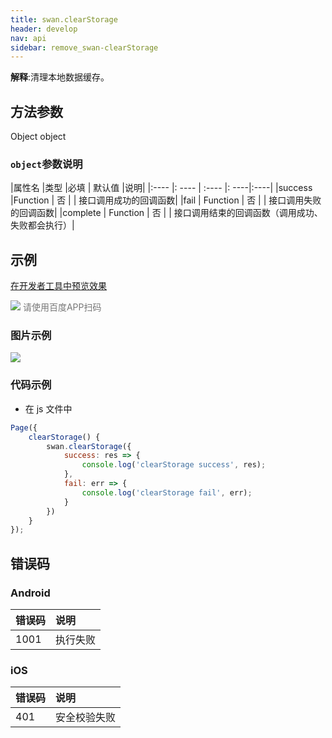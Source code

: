 ```yaml
---
title: swan.clearStorage
header: develop
nav: api
sidebar: remove_swan-clearStorage
---
```




**解释**:清理本地数据缓存。  

 
## 方法参数

Object object

### `object`参数说明 

|属性名 |类型  |必填 | 默认值 |说明|
|:---- |: ---- | :---- |: ----|:----|
|success |Function  |  否  | |  接口调用成功的回调函数|
|fail |   Function  |  否  | | 接口调用失败的回调函数|
|complete  |  Function  |  否  | |  接口调用结束的回调函数（调用成功、失败都会执行）|

## 示例

<a href="swanide://fragment/88f608adafa373cc2e4d379a95fc140e1573634432911" title="在开发者工具中预览效果" target="_self">在开发者工具中预览效果</a> 

<div class='scan-code-container'>
    <img src="https://b.bdstatic.com/miniapp/assets/images/doc_demo/fragment_clearStorage.png" class="demo-qrcode-image" />
    <font color=#777 12px>请使用百度APP扫码</font>
</div>

### 图片示例 

<div class="m-doc-custom-examples">
    <div class="m-doc-custom-examples-correct">
        <img src="https://b.bdstatic.com/miniapp/image/clearStorage.gif">
    </div>
    <div class="m-doc-custom-examples-correct">
        <img src=" ">
    </div>
    <div class="m-doc-custom-examples-correct">
        <img src=" ">
    </div>     
</div>

### 代码示例 



* 在 js 文件中

```js
Page({
    clearStorage() {
        swan.clearStorage({
            success: res => {
                console.log('clearStorage success', res);
            },
            fail: err => {
                console.log('clearStorage fail', err);
            }
        })
    }
});
```
## 错误码
### Android

|错误码|说明|
|:--|:--|
|1001|执行失败   |

### iOS

|错误码|说明|
|:--|:--|
|401|安全校验失败   |
